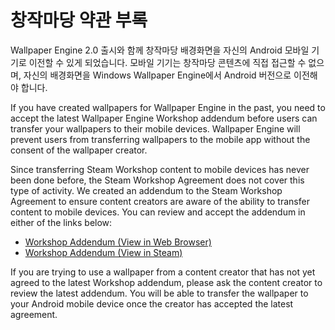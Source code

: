 # 창작마당 약관 부록

Wallpaper Engine 2.0 출시와 함께 창작마당 배경화면을 자신의 Android 모바일 기기로 이전할 수 있게 되었습니다. 모바일 기기는 창작마당 콘텐츠에 직접 접근할 수 없으며, 자신의 배경화면을 Windows Wallpaper Engine에서 Android 버전으로 이전해야 합니다.

If you have created wallpapers for Wallpaper Engine in the past, you need to accept the latest Wallpaper Engine Workshop addendum before users can transfer your wallpapers to their mobile devices. Wallpaper Engine will prevent users from transferring wallpapers to the mobile app without the consent of the wallpaper creator.

Since transferring Steam Workshop content to mobile devices has never been done before, the Steam Workshop Agreement does not cover this type of activity. We created an addendum to the Steam Workshop Agreement to ensure content creators are aware of the ability to transfer content to mobile devices. You can review and accept the addendum in either of the links below:

* [Workshop Addendum (View in Web Browser)](https://store.steampowered.com/workshopeula/431960/)
* <a href="steam://url/WorkshopEula/431960/">Workshop Addendum (View in Steam)</a>

If you are trying to use a wallpaper from a content creator that has not yet agreed to the latest Workshop addendum, please ask the content creator to review the latest addendum. You will be able to transfer the wallpaper to your Android mobile device once the creator has accepted the latest agreement.